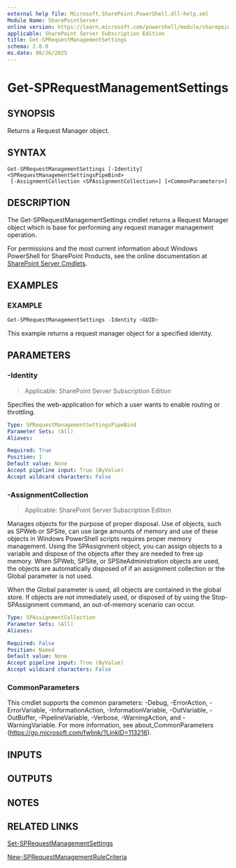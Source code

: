 ```yaml
---
external help file: Microsoft.SharePoint.PowerShell.dll-help.xml
Module Name: SharePointServer
online version: https://learn.microsoft.com/powershell/module/sharepoint-server/get-sprequestmanagementsettings
applicable: SharePoint Server Subscription Edition
title: Get-SPRequestManagementSettings
schema: 2.0.0
ms.date: 08/26/2025
---
```


# Get-SPRequestManagementSettings

## SYNOPSIS

Returns a Request Manager object.


## SYNTAX

```
Get-SPRequestManagementSettings [-Identity] <SPRequestManagementSettingsPipeBind>
 [-AssignmentCollection <SPAssignmentCollection>] [<CommonParameters>]
```

## DESCRIPTION
The Get-SPRequestManagementSettings cmdlet returns a Request Manager object which is base for performing any request manager management operation.

For permissions and the most current information about Windows PowerShell for SharePoint Products, see the online documentation at [SharePoint Server Cmdlets](https://learn.microsoft.com/powershell/sharepoint/sharepoint-server/sharepoint-server-cmdlets).

## EXAMPLES

### EXAMPLE
```powershell
Get-SPRequestManagementSettings -Identity <GUID>
```

This example returns a request manager object for a specified identity.

## PARAMETERS

### -Identity

> Applicable: SharePoint Server Subscription Edition

Specifies the web-application for which a user wants to enable routing or throttling.

```yaml
Type: SPRequestManagementSettingsPipeBind
Parameter Sets: (All)
Aliases:

Required: True
Position: 1
Default value: None
Accept pipeline input: True (ByValue)
Accept wildcard characters: False
```

### -AssignmentCollection

> Applicable: SharePoint Server Subscription Edition

Manages objects for the purpose of proper disposal.
Use of objects, such as SPWeb or SPSite, can use large amounts of memory and use of these objects in Windows PowerShell scripts requires proper memory management.
Using the SPAssignment object, you can assign objects to a variable and dispose of the objects after they are needed to free up memory.
When SPWeb, SPSite, or SPSiteAdministration objects are used, the objects are automatically disposed of if an assignment collection or the Global parameter is not used.

When the Global parameter is used, all objects are contained in the global store.
If objects are not immediately used, or disposed of by using the Stop-SPAssignment command, an out-of-memory scenario can occur.

```yaml
Type: SPAssignmentCollection
Parameter Sets: (All)
Aliases:

Required: False
Position: Named
Default value: None
Accept pipeline input: True (ByValue)
Accept wildcard characters: False
```

### CommonParameters
This cmdlet supports the common parameters: -Debug, -ErrorAction, -ErrorVariable, -InformationAction, -InformationVariable, -OutVariable, -OutBuffer, -PipelineVariable, -Verbose, -WarningAction, and -WarningVariable. For more information, see about_CommonParameters (https://go.microsoft.com/fwlink/?LinkID=113216).

## INPUTS

## OUTPUTS

## NOTES

## RELATED LINKS

[Set-SPRequestManagementSettings](Set-SPRequestManagementSettings.md)

[New-SPRequestManagementRuleCriteria](New-SPRequestManagementRuleCriteria.md)
